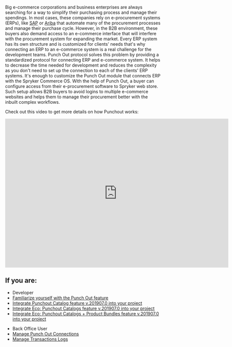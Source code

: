 Big e-commerce corporations and business enterprises are always searching for a way to simplify their purchasing process and manage their spendings. In most cases, these companies rely on e-procurement systems (ERPs), like [SAP](https://www.sap.com/index.html) or [Ariba](https://www.ariba.com/) that automate many of the procurement processes and manage their purchase cycle. However, in the B2B environment, these buyers also demand access to an e-commerce interface that will interfere with the procurement system for expanding the market.
Every ERP system has its own structure and is customized for clients' needs that's why connecting an ERP to an e-commerce system is a real challenge for the development teams. Punch Out protocol solves this problem by providing a standardized protocol for connecting ERP and e-commerce system. It helps to decrease the time needed for development and reduces the complexity as you don't need to set up the connection to each of the clients' ERP systems. It's enough to customize the Punch Out module that connects ERP with the Spryker Commerce OS.
With the help of Punch Out, a buyer can configure access from their e-procurement software to Spryker web store. Such setup allows B2B buyers to avoid logins to multiple e-commerce websites and helps them to manage their procurement better with the inbuilt complex workflows. 

Check out this video to get more details on how Punchout works:
<iframe src="https://fast.wistia.net/embed/iframe/ntehv57yxb" title="Punchout" allowtransparency="true" frameborder="0" scrolling="no" class="wistia_embed" name="wistia_embed" allowfullscreen="0" mozallowfullscreen="0" webkitallowfullscreen="0" oallowfullscreen="0" msallowfullscreen="0" width="720" height="480"></iframe>

## If you are:

<div class="mr-container">
    <div class="mr-list-container">
        <!-- col1 -->
        <div class="mr-col">
            <ul class="mr-list mr-list-green">
                <li class="mr-title">Developer</li>
                <li><a href="https://documentation.spryker.com/docs/en/punchout-feature-overview" class="mr-link">Familiarize yourself with the Punch Out feature</a></li>
                <li><a href="https://documentation.spryker.com/docs/en/punchout-catalog-feature-integration" class="mr-link">Integrate Punchout Catalog feature v.201907.0 into your project</a></li>
                <li><a href="https://documentation.spryker.com/docs/en/eco-punchout-catalogs-feature-integration" class="mr-link">Integrate Eco: Punchout Catalogs feature v.201907.0 into your project</a></li>
                  <li><a href="https://documentation.spryker.com/docs/en/eco-punchout-catalogs-product-bundles-feature-integration" class="mr-link">Integrate Eco: Punchout Catalogs + Product Bundles feature v.201907.0 into your project</a></li>
            </ul>
        </div>
         <!-- col2 -->
        <div class="mr-col">
            <ul class="mr-list mr-list-blue">
                <li class="mr-title"> Back Office User</li>
                <li><a href="https://documentation.spryker.com/docs/en/managing-punchout-connections" class="mr-link">Manage Punch Out Connections</a></li>
                <li><a href="https://documentation.spryker.com/docs/en/managing-transactions-log" class="mr-link">Manage Transactions Logs</a></li>
            </ul>
        </div>
         </div>
</div>